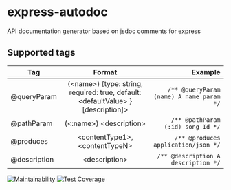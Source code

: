 
# express-autodoc
API documentation generator based on jsdoc comments for express

## Supported tags

| Tag               |      Format                                                                           | Example    |
|-------------------|:-------------------------------------------------------------------------------------:|-----------:|
| @queryParam       | (\<name\>) {type: string, required: true, default: \<defaultValue\> } \[description]> | `/** @queryParam (name) A name param */` |
| @pathParam        |  (\<:name\>)  \<description\>                                                         | `/** @pathParam (:id) song Id */`                                       |
| @produces         | \<contentType1\>,\<contentTypeN\>                                                     |  `/** @produces application/json */`|                                      |
| @description      | \<description\>                                                                       | `/** @description A description */`      |

[![Maintainability](https://api.codeclimate.com/v1/badges/9262fd4bab145894b197/maintainability)](https://codeclimate.com/github/rawmind/express-autodoc/maintainability)
[![Test Coverage](https://api.codeclimate.com/v1/badges/9262fd4bab145894b197/test_coverage)](https://codeclimate.com/github/rawmind/express-autodoc/test_coverage)
